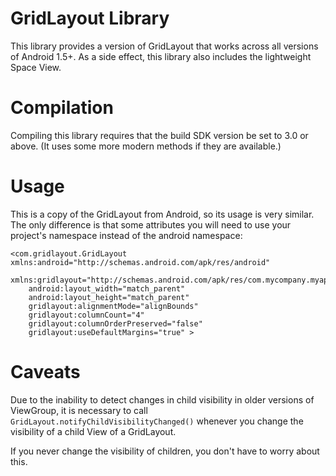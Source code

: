 GridLayout Library
==================

This library provides a version of GridLayout that works across all versions of
Android 1.5+.  As a side effect, this library also includes the lightweight Space View.

Compilation
===========

Compiling this library requires that the build SDK version be set to 3.0 or above.  (It
uses some more modern methods if they are available.)

Usage
=====

This is a copy of the GridLayout from Android, so its usage is very similar.  The only
difference is that some attributes you will need to use your project's namespace instead
of the android namespace:

    <com.gridlayout.GridLayout xmlns:android="http://schemas.android.com/apk/res/android"
        xmlns:gridlayout="http://schemas.android.com/apk/res/com.mycompany.myapp"
        android:layout_width="match_parent"
        android:layout_height="match_parent"
        gridlayout:alignmentMode="alignBounds"
        gridlayout:columnCount="4"
        gridlayout:columnOrderPreserved="false"
        gridlayout:useDefaultMargins="true" >

Caveats
=======

Due to the inability to detect changes in child visibility in older versions
of ViewGroup, it is necessary to call `GridLayout.notifyChildVisibilityChanged()`
whenever you change the visibility of a child View of a GridLayout.

If you never change the visibility of children, you don't have to worry about this.